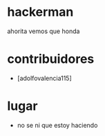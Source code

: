 # hackerman
ahorita vemos que honda

# contribuidores

* [adolfovalencia115]

# lugar

* no se ni que estoy haciendo
